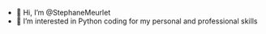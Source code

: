 - 👋 Hi, I’m @StephaneMeurlet
- 👀 I’m interested in Python coding for my personal and professional skills

<!---
StephaneMeurlet/StephaneMeurlet is a ✨ special ✨ repository because its `README.md` (this file) appears on your GitHub profile.
You can click the Preview link to take a look at your changes.
--->

